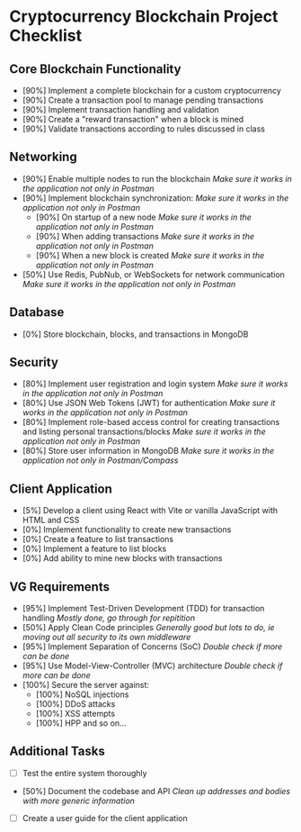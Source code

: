 # Cryptocurrency Blockchain Project Checklist

## Core Blockchain Functionality
- [90%] Implement a complete blockchain for a custom cryptocurrency
- [90%] Create a transaction pool to manage pending transactions
- [90%] Implement transaction handling and validation
- [90%] Create a "reward transaction" when a block is mined
- [90%] Validate transactions according to rules discussed in class

## Networking
- [90%] Enable multiple nodes to run the blockchain *Make sure it works in the application not only in Postman*
- [90%] Implement blockchain synchronization: *Make sure it works in the application not only in Postman*
  - [90%] On startup of a new node *Make sure it works in the application not only in Postman*
  - [90%] When adding transactions *Make sure it works in the application not only in Postman*
  - [90%] When a new block is created *Make sure it works in the application not only in Postman*
- [50%] Use Redis, PubNub, or WebSockets for network communication *Make sure it works in the application not only in Postman*

## Database
- [0%] Store blockchain, blocks, and transactions in MongoDB

## Security
- [80%] Implement user registration and login system *Make sure it works in the application not only in Postman*
- [80%] Use JSON Web Tokens (JWT) for authentication *Make sure it works in the application not only in Postman*
- [80%] Implement role-based access control for creating transactions and listing personal transactions/blocks *Make sure it works in the application not only in Postman*
- [80%] Store user information in MongoDB *Make sure it works in the application not only in Postman/Compass*

## Client Application
- [5%] Develop a client using React with Vite or vanilla JavaScript with HTML and CSS
- [0%] Implement functionality to create new transactions
- [0%] Create a feature to list transactions
- [0%] Implement a feature to list blocks
- [0%] Add ability to mine new blocks with transactions

## VG Requirements
- [95%] Implement Test-Driven Development (TDD) for transaction handling *Mostly done, go through for repitition*
- [50%] Apply Clean Code principles *Generally good but lots to do, ie moving out all security to its own middleware*
- [95%] Implement Separation of Concerns (SoC) *Double check if more can be done*
- [95%] Use Model-View-Controller (MVC) architecture *Double check if more can be done*
- [100%] Secure the server against:
  - [100%] NoSQL injections
  - [100%] DDoS attacks
  - [100%] XSS attempts
  - [100%] HPP and so on...

## Additional Tasks
- [ ] Test the entire system thoroughly
- [50%] Document the codebase and API     *Clean up addresses and bodies with more generic information*
- [ ] Create a user guide for the client application